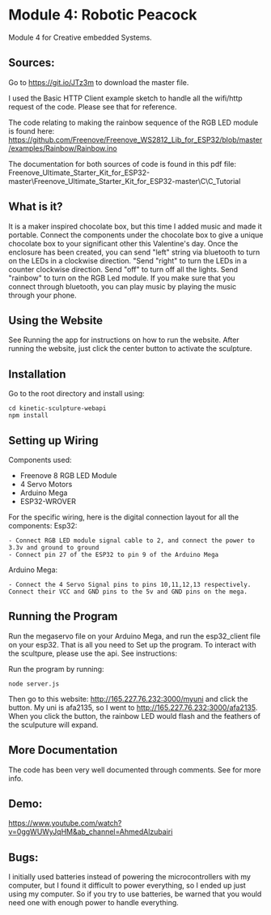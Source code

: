 # Module 4: Robotic Peacock
Module 4 for Creative embedded Systems.

## Sources:
Go to https://git.io/JTz3m to download the master file. 

I used the Basic HTTP Client example sketch to handle all the wifi/http request of the code. Please see that for reference.

The code relating to making the rainbow sequence of the RGB LED module is found here:  https://github.com/Freenove/Freenove_WS2812_Lib_for_ESP32/blob/master/examples/Rainbow/Rainbow.ino

The documentation for both sources of code is found in this pdf file:  Freenove_Ultimate_Starter_Kit_for_ESP32-master\Freenove_Ultimate_Starter_Kit_for_ESP32-master\C\C_Tutorial

## What is it?

It is a maker inspired chocolate box, but this time I added music and made it portable. 
Connect the components under the chocolate box to give a unique chocolate box to your significant other this Valentine's day.
Once the enclosure has been created, you can send "left" string via bluetooth to turn on the LEDs in a clockwise direction. "Send "right" to turn the LEDs in a counter clockwise direction. Send "off" to turn off all the lights. Send "rainbow" to turn on the RGB Led module. If you make sure that you connect through bluetooth, you can play music by playing the music through your phone.

## Using the Website
See Running the app for instructions on how to run the website. After running the website, just click the center button to activate the sculpture. 

## Installation 
Go to the root directory and install using:
```
cd kinetic-sculpture-webapi
npm install
```

## Setting up Wiring
Components used:

  - Freenove 8 RGB LED Module
  - 4 Servo Motors
  - Arduino Mega
  - ESP32-WROVER
 
For the specific wiring, here is the digital connection layout for all the components:
Esp32:

    - Connect RGB LED module signal cable to 2, and connect the power to 3.3v and ground to ground 
    - Connect pin 27 of the ESP32 to pin 9 of the Arduino Mega

Arduino Mega:

    - Connect the 4 Servo Signal pins to pins 10,11,12,13 respectively. Connect their VCC and GND pins to the 5v and GND pins on the mega.

## Running the Program

Run the megaservo file on your Arduino Mega, and run the esp32_client file on your esp32. That is all you need to Set up the program. To interact with the scultpure, please use the api. See instructions:

Run the program by running:

```
node server.js
```
Then go to this website: http://165.227.76.232:3000/myuni and click the button. My uni is afa2135, so I went to http://165.227.76.232:3000/afa2135. 
When you click the button, the rainbow LED would flash and the feathers of the sculputure will expand.

## More Documentation

The code has been very well documented through comments. See for more info. 

## Demo:
https://www.youtube.com/watch?v=0ggWUWyJqHM&ab_channel=AhmedAlzubairi

## Bugs:

I initially used batteries instead of powering the microcontrollers with my computer, but I found it difficult to power everything, so I ended up just using my computer. 
So if you try to use batteries, be warned that you would need one with enough power to handle everything.
